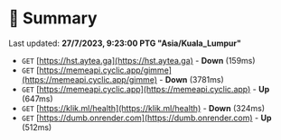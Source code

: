 # 📖 Summary
Last updated: **27/7/2023, 9:23:00 PTG "Asia/Kuala_Lumpur"**

- `GET` [https://hst.aytea.ga](https://hst.aytea.ga) - **Down** (159ms)
- `GET` [https://memeapi.cyclic.app/gimme](https://memeapi.cyclic.app/gimme) - **Down** (3781ms)
- `GET` [https://memeapi.cyclic.app](https://memeapi.cyclic.app) - **Up** (647ms)
- `GET` [https://klik.ml/health](https://klik.ml/health) - **Down** (324ms)
- `GET` [https://dumb.onrender.com](https://dumb.onrender.com) - **Up** (512ms)
